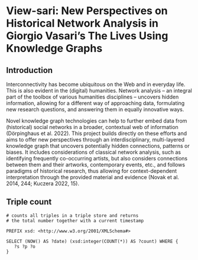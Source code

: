 # View-sari: New Perspectives on Historical Network Analysis in Giorgio Vasari’s The Lives Using Knowledge Graphs

## Introduction

Interconnectivity has become ubiquitous on the Web and in everyday life. This is also evident in the (digital) humanities. Network analysis – an integral part of the toolbox of various humanities disciplines – uncovers hidden information, allowing for a different way of approaching data, formulating new research questions, and answering them in equally innovative ways.

Novel knowledge graph technologies can help to further embed data from (historical) social networks in a broader, contextual web of information (Dörpinghaus et al. 2022). This project builds directly on these efforts and aims to offer new perspectives through an interdisciplinary, multi-layered knowledge graph that uncovers potentially hidden connections, patterns or biases. It includes considerations of classical network analysis, such as identifying frequently co-occurring artists, but also considers connections between them and their artworks, contemporary events, etc., and follows paradigms of historical research, thus allowing for context-dependent interpretation through the provided material and evidence (Novak et al. 2014, 244; Kuczera 2022, 15).

## Triple count

```sparql
# counts all triples in a triple store and returns
# the total number together with a current timestamp

PREFIX xsd: <http://www.w3.org/2001/XMLSchema#>

SELECT (NOW() AS ?date) (xsd:integer(COUNT(*)) AS ?count) WHERE {
   ?s ?p ?o
}

```
